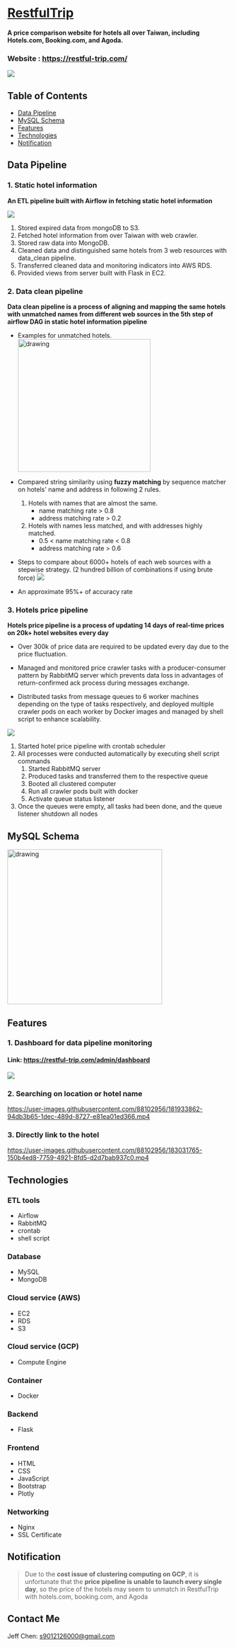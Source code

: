 # [RestfulTrip](https://restful-trip.com/)

**A price comparison website for hotels all over Taiwan, including Hotels.com, Booking.com, and Agoda.**
### Website : https://restful-trip.com/

![](https://i.imgur.com/JzhER9f.png)

## Table of Contents
* [Data Pipeline](#Data-Pipeline)
* [MySQL Schema](#MySQL-Schema)
* [Features](#Features)
* [Technologies](#Technologies)
* [Notification](#Notification)

## Data Pipeline

### 1. Static hotel information
**An ETL pipeline built with Airflow in fetching static hotel information**

![](https://i.imgur.com/4b4oTSE.png)
1. Stored expired data from mongoDB to S3.
2. Fetched hotel information from over Taiwan with web crawler.
3. Stored raw data into MongoDB.
4. Cleaned data and distinguished same hotels from 3 web resources with data_clean pipeline.
5. Transferred cleaned data and monitoring indicators into AWS RDS.
6. Provided views from server built with Flask in EC2.


### 2. Data clean pipeline
**Data clean pipeline is a process of aligning and mapping the same hotels with unmatched names from different web sources in the 5th step of airflow DAG in static hotel information pipeline**
* Examples for unmatched hotels.
<br><img src="https://i.imgur.com/aEoeyZo.png" alt="drawing" width="300"/>


* Compared string similarity using **fuzzy matching** by sequence matcher on hotels' name and address in following 2 rules.
    1. Hotels with names that are almost the same.
       - name matching rate > 0.8
       - address matching rate > 0.2
    2. Hotels with names less matched, and with addresses highly matched.
       - 0.5 < name matching rate < 0.8
       - address matching rate > 0.6


* Steps to compare about 6000+ hotels of each web sources with a stepwise strategy. (2 hundred billion of combinations if using brute force)
![](https://i.imgur.com/ALxHVCb.png)


* An approximate 95%+ of accuracy rate


### 3. Hotels price pipeline
**Hotels price pipeline is a process of updating 14 days of real-time prices on 20k+ hotel websites every day**
* Over 300k of price data are required to be updated every day due to the price fluctuation.


* Managed and monitored price crawler tasks with a producer-consumer pattern by RabbitMQ server which prevents data loss in
advantages of return-confirmed ack process during messages exchange.


* Distributed tasks from message queues to 6 worker machines depending on the type of tasks respectively, and deployed multiple
crawler pods on each worker by Docker images and managed by shell script to enhance scalability.

![](https://i.imgur.com/LP7UrWm.png)

1. Started hotel price pipeline with crontab scheduler 
2. All processes were conducted automatically by executing shell script commands 
   1. Started RabbitMQ server
   2. Produced tasks and transferred them to the respective queue 
   3. Booted all clustered computer
   4. Run all crawler pods built with docker 
   5. Activate queue status listener
3. Once the queues were empty, all tasks had been done, and the queue listener shutdown all nodes


## MySQL Schema
<img src="https://i.imgur.com/693ZEHG.png" alt="drawing" width="350"/>

## Features

### 1. Dashboard for data pipeline monitoring
#### Link: https://restful-trip.com/admin/dashboard
![](https://i.imgur.com/LzhExYg.png)

### 2. Searching on location or hotel name

https://user-images.githubusercontent.com/88102956/181933862-94db3b65-1dec-489d-8727-e81ea01ed366.mp4


### 3. Directly link to the hotel

https://user-images.githubusercontent.com/88102956/183031765-150b4ed8-7759-4921-8fd5-d2d7bab937c0.mp4


## Technologies
### ETL tools
* Airflow
* RabbitMQ
* crontab
* shell script

### Database
* MySQL
* MongoDB

### Cloud service (AWS)
* EC2
* RDS
* S3

### Cloud service (GCP)
* Compute Engine

### Container 
* Docker

### Backend
* Flask

### Frontend
* HTML
* CSS
* JavaScript
* Bootstrap
* Plotly

### Networking
* Nginx
* SSL Certificate

## Notification
> Due to the **cost issue of clustering computing on GCP**, it is unfortunate that the **price pipeline is unable to launch every single day**,  so the price of the hotels may seem to unmatch in RestfulTrip with hotels.com, booking.com, and Agoda
## Contact Me

Jeff Chen:
s9012126000@gmail.com
